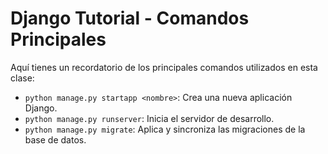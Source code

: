 # Django Tutorial - Comandos Principales

Aquí tienes un recordatorio de los principales comandos utilizados en esta clase:

- `python manage.py startapp <nombre>`: Crea una nueva aplicación Django.
- `python manage.py runserver`: Inicia el servidor de desarrollo.
- `python manage.py migrate`: Aplica y sincroniza las migraciones de la base de datos.
